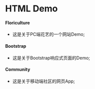 # HTML Demo

#### Floriculture

- 这是关于PC端花艺的一个网站Demo;

#### Bootstrap

- 这是关于Bootstrap响应式页面的Demo;

#### Community

- 这是关于移动端社区的网页App;
